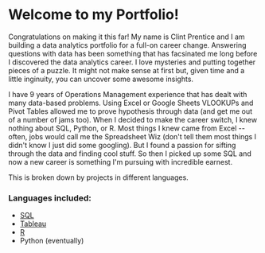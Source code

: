 # Welcome to my Portfolio!
Congratulations on making it this far! 
My name is Clint Prentice and I am building a data analytics portfolio for a full-on career change. Answering questions with data has been something that has facsinated me long before I discovered the data analytics career. I love mysteries and putting together pieces of a puzzle. It might not make sense at first but, given time and a little inginuity, you can uncover some awesome insights.

I have 9 years of Operations Management experience that has dealt with many data-based problems. Using Excel or Google Sheets VLOOKUPs and Pivot Tables allowed me to prove hypothesis through data (and get me out of a number of jams too). When I decided to make the career switch, I knew nothing about SQL, Python, or R. Most things I knew came from Excel -- often, jobs would call me the Spreadsheet Wiz (don't tell them most things I didn't know I just did some googling). But I found a passion for sifting through the data and finding cool stuff. So then I picked up some SQL and now a new career is something I'm pursuing with incredible earnest.

This is broken down by projects in different languages.
### Languages included:
  * [SQL](https://github.com/clintprentice/portfolio/tree/main/SQL)
  * [Tableau](https://github.com/clintprentice/portfolio/tree/main/Tableau)
  * [R](https://github.com/clintprentice/portfolio/tree/main/R)
  * Python (eventually)
